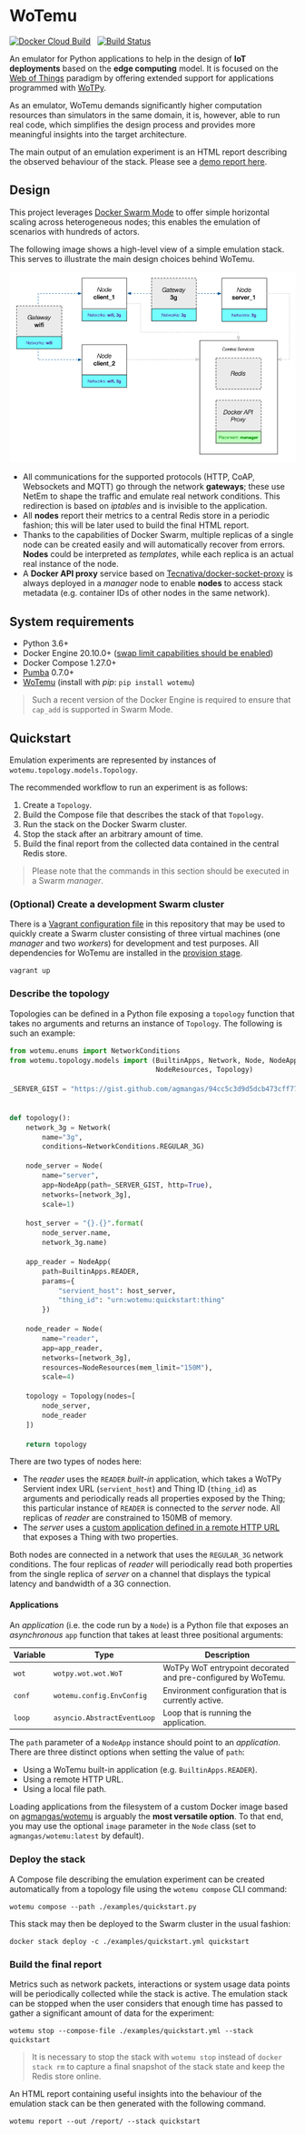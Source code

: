 # WoTemu

[![Docker Cloud Build](https://img.shields.io/docker/cloud/build/agmangas/wotemu)](https://hub.docker.com/r/agmangas/wotemu) &nbsp; [![Build Status](https://travis-ci.com/agmangas/wotemu.svg?branch=master)](https://travis-ci.com/agmangas/wotemu)

An emulator for Python applications to help in the design of **IoT deployments** based on the **edge computing** model. It is focused on the [Web of Things](https://www.w3.org/WoT/) paradigm by offering extended support for applications programmed with [WoTPy](https://pypi.org/project/wotpy/).

As an emulator, WoTemu demands significantly higher computation resources than simulators in the same domain, it is, however, able to run real code, which simplifies the design process and provides more meaningful insights into the target architecture.

The main output of an emulation experiment is an HTML report describing the observed behaviour of the stack. Please see a [demo report here](https://agmangas.github.io/demo-wotemu-report/).

## Design

This project leverages [Docker Swarm Mode](https://docs.docker.com/engine/swarm/) to offer simple horizontal scaling across heterogeneous nodes; this enables the emulation of scenarios with hundreds of actors.

The following image shows a high-level view of a simple emulation stack. This serves to illustrate the main design choices behind WoTemu.

![Design diagram](diagram.png "Design diagram")

- All communications for the supported protocols (HTTP, CoAP, Websockets and MQTT) go through the network **gateways**; these use NetEm to shape the traffic and emulate real network conditions. This redirection is based on _iptables_ and is invisible to the application.
- All **nodes** report their metrics to a central Redis store in a periodic fashion; this will be later used to build the final HTML report.
- Thanks to the capabilities of Docker Swarm, multiple replicas of a single node can be created easily and will automatically recover from errors. **Nodes** could be interpreted as _templates_, while each replica is an actual real instance of the node.
- A **Docker API proxy** service based on [Tecnativa/docker-socket-proxy](https://github.com/Tecnativa/docker-socket-proxy) is always deployed in a _manager_ node to enable **nodes** to access stack metadata (e.g. container IDs of other nodes in the same network).

## System requirements

* Python 3.6+
* Docker Engine 20.10.0+ ([swap limit capabilities should be enabled](https://docs.docker.com/engine/install/linux-postinstall/#your-kernel-does-not-support-cgroup-swap-limit-capabilities))
* Docker Compose 1.27.0+
* [Pumba](https://github.com/alexei-led/pumba) 0.7.0+
* [WoTemu](https://pypi.org/project/wotemu/) (install with _pip_: `pip install wotemu`)

> Such a recent version of the Docker Engine is required to ensure that `cap_add` is supported in Swarm Mode.

## Quickstart

Emulation experiments are represented by instances of `wotemu.topology.models.Topology`.

The recommended workflow to run an experiment is as follows:

1. Create a `Topology`.
2. Build the Compose file that describes the stack of that `Topology`.
3. Run the stack on the Docker Swarm cluster.
4. Stop the stack after an arbitrary amount of time.
5. Build the final report from the collected data contained in the central Redis store.

> Please note that the commands in this section should be executed in a Swarm _manager_.

### (Optional) Create a development Swarm cluster

There is a [Vagrant configuration file](https://www.vagrantup.com/) in this repository that may be used to quickly create a Swarm cluster consisting of three virtual machines (one _manager_ and two _workers_) for development and test purposes. All dependencies for WoTemu are installed in the [provision stage](https://www.vagrantup.com/docs/provisioning).

```
vagrant up
```

### Describe the topology

Topologies can be defined in a Python file exposing a `topology` function that takes no arguments and returns an instance of `Topology`. The following is such an example:

```python
from wotemu.enums import NetworkConditions
from wotemu.topology.models import (BuiltinApps, Network, Node, NodeApp,
                                    NodeResources, Topology)

_SERVER_GIST = "https://gist.github.com/agmangas/94cc5c3d9d5dcb473cff774b3522bbb6/raw"


def topology():
    network_3g = Network(
        name="3g",
        conditions=NetworkConditions.REGULAR_3G)

    node_server = Node(
        name="server",
        app=NodeApp(path=_SERVER_GIST, http=True),
        networks=[network_3g],
        scale=1)

    host_server = "{}.{}".format(
        node_server.name,
        network_3g.name)

    app_reader = NodeApp(
        path=BuiltinApps.READER,
        params={
            "servient_host": host_server,
            "thing_id": "urn:wotemu:quickstart:thing"
        })

    node_reader = Node(
        name="reader",
        app=app_reader,
        networks=[network_3g],
        resources=NodeResources(mem_limit="150M"),
        scale=4)

    topology = Topology(nodes=[
        node_server,
        node_reader
    ])

    return topology
```

There are two types of nodes here:

- The _reader_ uses the `READER` _built-in_ application, which takes a WoTPy Servient index URL (`servient_host`) and Thing ID (`thing_id`) as arguments and periodically reads all properties exposed by the Thing; this particular instance of `READER` is connected to the _server_ node. All replicas of _reader_ are constrained to 150MB of memory.
- The _server_ uses a [custom application defined in a remote HTTP URL](https://gist.github.com/agmangas/94cc5c3d9d5dcb473cff774b3522bbb6) that exposes a Thing with two properties.

Both nodes are connected in a network that uses the `REGULAR_3G` network conditions. The four replicas of _reader_ will periodically read both properties from the single replica of _server_ on a channel that displays the typical latency and bandwidth of a 3G connection.

#### Applications

An _application_ (i.e. the code run by a `Node`) is a Python file that exposes an _asynchronous_ `app` function that takes at least three positional arguments:

| Variable | Type                        | Description                                                  |
| -------- | --------------------------- | ------------------------------------------------------------ |
| `wot`    | `wotpy.wot.wot.WoT`         | WoTPy WoT entrypoint decorated and pre-configured by WoTemu. |
| `conf`   | `wotemu.config.EnvConfig`   | Environment configuration that is currently active.          |
| `loop`   | `asyncio.AbstractEventLoop` | Loop that is running the application.                        |

The `path` parameter of a `NodeApp` instance should point to an _application_. There are three distinct options when setting the value of `path`:

* Using a WoTemu built-in application (e.g. `BuiltinApps.READER`).
* Using a remote HTTP URL.
* Using a local file path.

Loading applications from the filesystem of a custom Docker image based on [agmangas/wotemu](https://hub.docker.com/r/agmangas/wotemu) is arguably the **most versatile option**. To that end, you may use the optional `image` parameter in the `Node` class (set to `agmangas/wotemu:latest` by default).

### Deploy the stack

A Compose file describing the emulation experiment can be created automatically from a topology file using the `wotemu compose` CLI command:

```
wotemu compose --path ./examples/quickstart.py
```

This stack may then be deployed to the Swarm cluster in the usual fashion:

```
docker stack deploy -c ./examples/quickstart.yml quickstart
```

### Build the final report

Metrics such as network packets, interactions or system usage data points will be periodically collected while the stack is active. The emulation stack can be stopped when the user considers that enough time has passed to gather a significant amount of data for the experiment:

```
wotemu stop --compose-file ./examples/quickstart.yml --stack quickstart
```

> It is necessary to stop the stack with `wotemu stop` instead of `docker stack rm` to capture a final snapshot of the stack state and keep the Redis store online.

An HTML report containing useful insights into the behaviour of the emulation stack can be then generated with the following command.

```
wotemu report --out /report/ --stack quickstart
```
